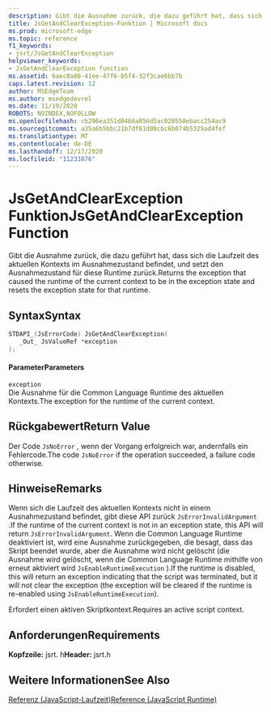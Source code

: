 ```yaml
---
description: Gibt die Ausnahme zurück, die dazu geführt hat, dass sich die Laufzeit des aktuellen Kontexts im Ausnahmezustand befindet, und setzt den Ausnahmezustand für diese Runtime zurück.
title: JsGetAndClearException-Funktion | Microsoft docs
ms.prod: microsoft-edge
ms.topic: reference
f1_keywords:
- jsrt/JsGetAndClearException
helpviewer_keywords:
- JsGetAndClearException function
ms.assetid: 6aec8a88-41ee-47f6-b5f4-32f3cae6bb7b
caps.latest.revision: 12
author: MSEdgeTeam
ms.author: msedgedevrel
ms.date: 11/19/2020
ROBOTS: NOINDEX,NOFOLLOW
ms.openlocfilehash: cb296ea351d0466a856d5ac020550ebacc254ac9
ms.sourcegitcommit: a35a6b5bbc21b7df61d08cbc6b074b5325ad4fef
ms.translationtype: MT
ms.contentlocale: de-DE
ms.lasthandoff: 12/17/2020
ms.locfileid: "11233876"
---
```

# <span data-ttu-id="b8aaa-103">JsGetAndClearException Funktion</span><span class="sxs-lookup"><span data-stu-id="b8aaa-103">JsGetAndClearException Function</span></span>

<span data-ttu-id="b8aaa-104">Gibt die Ausnahme zurück, die dazu geführt hat, dass sich die Laufzeit des aktuellen Kontexts im Ausnahmezustand befindet, und setzt den Ausnahmezustand für diese Runtime zurück.</span><span class="sxs-lookup"><span data-stu-id="b8aaa-104">Returns the exception that caused the runtime of the current context to be in the exception state and resets the exception state for that runtime.</span></span>  
  
## <span data-ttu-id="b8aaa-105">Syntax</span><span class="sxs-lookup"><span data-stu-id="b8aaa-105">Syntax</span></span>  
  
```cpp  
STDAPI_(JsErrorCode) JsGetAndClearException(  
   _Out_ JsValueRef *exception  
);  
```  
  
#### <span data-ttu-id="b8aaa-106">Parameter</span><span class="sxs-lookup"><span data-stu-id="b8aaa-106">Parameters</span></span>  
 `exception`  
 <span data-ttu-id="b8aaa-107">Die Ausnahme für die Common Language Runtime des aktuellen Kontexts.</span><span class="sxs-lookup"><span data-stu-id="b8aaa-107">The exception for the runtime of the current context.</span></span>  
  
## <span data-ttu-id="b8aaa-108">Rückgabewert</span><span class="sxs-lookup"><span data-stu-id="b8aaa-108">Return Value</span></span>  
 <span data-ttu-id="b8aaa-109">Der Code `JsNoError` , wenn der Vorgang erfolgreich war, andernfalls ein Fehlercode.</span><span class="sxs-lookup"><span data-stu-id="b8aaa-109">The code `JsNoError` if the operation succeeded, a failure code otherwise.</span></span>  
  
## <span data-ttu-id="b8aaa-110">Hinweise</span><span class="sxs-lookup"><span data-stu-id="b8aaa-110">Remarks</span></span>  
 <span data-ttu-id="b8aaa-111">Wenn sich die Laufzeit des aktuellen Kontexts nicht in einem Ausnahmezustand befindet, gibt diese API zurück `JsErrorInvalidArgument` .</span><span class="sxs-lookup"><span data-stu-id="b8aaa-111">If the runtime of the current context is not in an exception state, this API will return `JsErrorInvalidArgument`.</span></span> <span data-ttu-id="b8aaa-112">Wenn die Common Language Runtime deaktiviert ist, wird eine Ausnahme zurückgegeben, die besagt, dass das Skript beendet wurde, aber die Ausnahme wird nicht gelöscht (die Ausnahme wird gelöscht, wenn die Common Language Runtime mithilfe von erneut aktiviert wird `JsEnableRuntimeExecution` ).</span><span class="sxs-lookup"><span data-stu-id="b8aaa-112">If the runtime is disabled, this will return an exception indicating that the script was terminated, but it will not clear the exception (the exception will be cleared if the runtime is re-enabled using `JsEnableRuntimeExecution`).</span></span>  
  
 <span data-ttu-id="b8aaa-113">Erfordert einen aktiven Skriptkontext.</span><span class="sxs-lookup"><span data-stu-id="b8aaa-113">Requires an active script context.</span></span>  
  
## <span data-ttu-id="b8aaa-114">Anforderungen</span><span class="sxs-lookup"><span data-stu-id="b8aaa-114">Requirements</span></span>  
 <span data-ttu-id="b8aaa-115">**Kopfzeile:** jsrt. h</span><span class="sxs-lookup"><span data-stu-id="b8aaa-115">**Header:** jsrt.h</span></span>  
  
## <span data-ttu-id="b8aaa-116">Weitere Informationen</span><span class="sxs-lookup"><span data-stu-id="b8aaa-116">See Also</span></span>  
 [<span data-ttu-id="b8aaa-117">Referenz (JavaScript-Laufzeit)</span><span class="sxs-lookup"><span data-stu-id="b8aaa-117">Reference (JavaScript Runtime)</span></span>](../chakra-hosting/reference-javascript-runtime.md)
